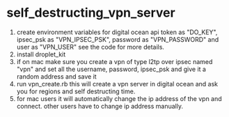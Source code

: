 # self_destructing_vpn_server
1. create environment variables for digital ocean api token as "DO_KEY", ipsec_psk as "VPN_IPSEC_PSK", password as "VPN_PASSWORD" and user as "VPN_USER" see the code for more details.
2. install droplet_kit
3. if on mac make sure you create a vpn of type l2tp over ipsec named "vpn" and set all the username, password, ipsec_psk and give it a random address and save it
4. run vpn_create.rb this will create a vpn server in digital ocean and ask you for regions and self destructing time.
5. for mac users it will automatically change the ip address of the vpn and connect. other users have to change ip address manually.
